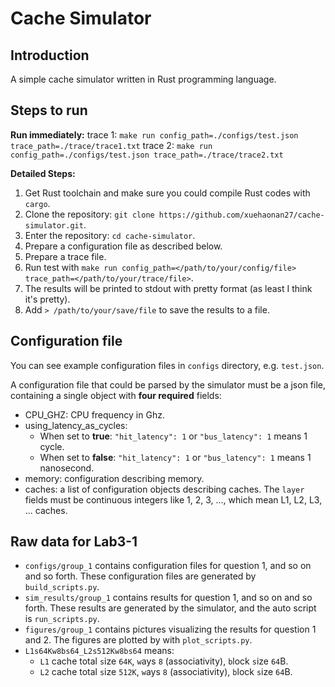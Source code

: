 # Cache Simulator
## Introduction
A simple cache simulator written in Rust programming language.

## Steps to run
**Run immediately:**
trace 1:
`make run config_path=./configs/test.json trace_path=./trace/trace1.txt`
trace 2:
`make run config_path=./configs/test.json trace_path=./trace/trace2.txt`

**Detailed Steps:**
1. Get Rust toolchain and make sure you could compile Rust codes with `cargo`.
2. Clone the repository: `git clone https://github.com/xuehaonan27/cache-simulator.git`.
3. Enter the repository: `cd cache-simulator`.
4. Prepare a configuration file as described below.
5. Prepare a trace file.
6. Run test with `make run config_path=</path/to/your/config/file> trace_path=</path/to/your/trace/file>`.
7. The results will be printed to stdout with pretty format (as least I think it's pretty).
8. Add `> /path/to/your/save/file` to save the results to a file.

## Configuration file
You can see example configuration files in `configs` directory, e.g. `test.json`.

A configuration file that could be parsed by the simulator must be a json file, containing a single object with **four required** fields:

+ CPU_GHZ: CPU frequency in Ghz.
+ using_latency_as_cycles:
  + When set to **true**: `"hit_latency": 1` or `"bus_latency": 1` means 1 cycle.
  + When set to **false**:  `"hit_latency": 1` or `"bus_latency": 1` means 1 nanosecond.
+ memory: configuration describing memory.
+ caches: a list of configuration objects describing caches. The `layer` fields must be continuous integers like 1, 2, 3, ..., which mean L1, L2, L3, ... caches.

## Raw data for Lab3-1
+ `configs/group_1` contains configuration files for question 1, and so on and so forth. These configuration files are generated by `build_scripts.py`.
+ `sim_results/group_1` contains results for question 1, and so on and so forth. These results are generated by the simulator, and the auto script is `run_scripts.py`.
+ `figures/group_1` contains pictures visualizing the results for question 1 and 2. The figures are plotted by with `plot_scripts.py`.
+ `L1s64Kw8bs64_L2s512Kw8bs64` means:
  + `L1` cache total `s`ize `64K`, `w`ays `8` (associativity), `b`lock `s`ize `64`B.
  + `L2` cache total `s`ize `512K`, `w`ays `8` (associativity), `b`lock `s`ize `64`B.
